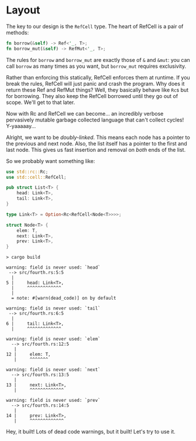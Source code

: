 # Layout

The key to our design is the `RefCell` type. The heart of
RefCell is a pair of methods:

```rust ,ignore
fn borrow(&self) -> Ref<'_, T>;
fn borrow_mut(&self) -> RefMut<'_, T>;
```

The rules for `borrow` and `borrow_mut` are exactly those of `&` and `&mut`:
you can call `borrow` as many times as you want, but `borrow_mut` requires
exclusivity.

Rather than enforcing this statically, RefCell enforces them at runtime.
If you break the rules, RefCell will just panic and crash the program.
Why does it return these Ref and RefMut things? Well, they basically behave
like `Rc`s but for borrowing. They also keep the RefCell borrowed until they go out
of scope. We'll get to that later.

Now with Rc and RefCell we can become... an incredibly verbose pervasively
mutable garbage collected language that can't collect cycles! Y-yaaaaay...

Alright, we want to be *doubly-linked*. This means each node has a pointer to
the previous and next node. Also, the list itself has a pointer to the
first and last node. This gives us fast insertion and removal on *both*
ends of the list.

So we probably want something like:

```rust ,ignore
use std::rc::Rc;
use std::cell::RefCell;

pub struct List<T> {
    head: Link<T>,
    tail: Link<T>,
}

type Link<T> = Option<Rc<RefCell<Node<T>>>>;

struct Node<T> {
    elem: T,
    next: Link<T>,
    prev: Link<T>,
}
```

```text
> cargo build

warning: field is never used: `head`
 --> src/fourth.rs:5:5
  |
5 |     head: Link<T>,
  |     ^^^^^^^^^^^^^
  |
  = note: #[warn(dead_code)] on by default

warning: field is never used: `tail`
 --> src/fourth.rs:6:5
  |
6 |     tail: Link<T>,
  |     ^^^^^^^^^^^^^

warning: field is never used: `elem`
  --> src/fourth.rs:12:5
   |
12 |     elem: T,
   |     ^^^^^^^

warning: field is never used: `next`
  --> src/fourth.rs:13:5
   |
13 |     next: Link<T>,
   |     ^^^^^^^^^^^^^

warning: field is never used: `prev`
  --> src/fourth.rs:14:5
   |
14 |     prev: Link<T>,
   |     ^^^^^^^^^^^^^
```

Hey, it built! Lots of dead code warnings, but it built! Let's try to use it.
